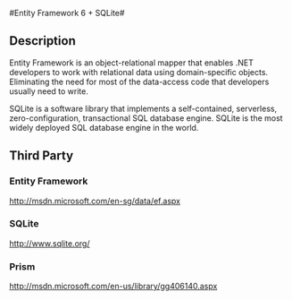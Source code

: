 #Entity Framework 6 + SQLite#

## Description ##
Entity Framework is an object-relational mapper that enables .NET developers to work with relational data using domain-specific objects. Eliminating the need for most of the data-access code that developers usually need to write.

SQLite is a software library that implements a self-contained, serverless, zero-configuration, transactional SQL database engine. SQLite is the most widely deployed SQL database engine in the world.

## Third Party ##
### Entity Framework ###
http://msdn.microsoft.com/en-sg/data/ef.aspx

### SQLite ###
http://www.sqlite.org/

### Prism ###
http://msdn.microsoft.com/en-us/library/gg406140.aspx
